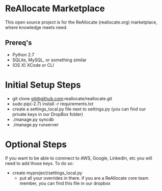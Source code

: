 ReAllocate Marketplace
============================
This open source project is for the ReAllocate (reallocate.org) marketplace, where knowledge meets need.

Prereq's
-----------------
* Python 2.7
* SQLite, MySQL, or something similar
* (OS X) XCode or CLI


Initial Setup Steps
===========

* git clone git@github.com:reallocate/reallocate.git
* sudo pip(-2.7) install -r requirements.txt
* create a settings_local.py file next to settings.py (you can find our private keys in our DropBox folder)
* ./manage.py syncdb
* ./manage.py runserver

Optional Steps
===========
If you want to be able to connnect to AWS, Google, LinkedIn, etc you will
need to add those keys. To do so:

* create myproject/settings_local.py
   * put all your overrides in there.  if you are a ReAllocate core team member, you can find this file in our dropbox